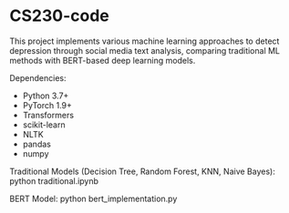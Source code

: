 # CS230-code
This project implements various machine learning approaches to detect depression through social media text analysis, comparing traditional ML methods with BERT-based deep learning models.

Dependencies: 
- Python 3.7+
- PyTorch 1.9+
- Transformers
- scikit-learn
- NLTK
- pandas
- numpy

Traditional Models (Decision Tree, Random Forest, KNN, Naive Bayes): python traditional.ipynb

BERT Model: python bert_implementation.py


